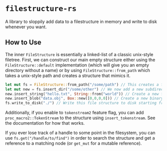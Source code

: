 # `filestructure-rs`

A library to sloppily add data to a filestructure in memory and write to disk whenever you want.

## How to Use
The inner `FileStructure` is essentially a linked-list of a classic unix-style filetree. First, we can construct our main empty structure either using the `FileStructure::default` implementation (which will give you an empty directory without a name) or by using `FileStructure::from_path` which takes a unix-style path and creates a structure that mimics it.

```rust
let mut fs = FileStructure::from_path("/some/path") // This creates a filestructure with a root node, a subdir of the root called 'some' and a subdir of 'some' called 'path'.
let mut new = fs.insert_dir("/some/other") // We now add a new subdirectory of 'some' called 'other' and return a handle to it.
new.insert_string("hello.txt", String::from("world")) // Create a new file /some/other/hello.txt with the string 'world' in it.
new.insert_blob("data.obj", Box::new([0,0,0,0])) // Create a new binary file /some/other/data.obj with some byte data.
fs.write_to_disk("./") // Write this file structure to disk starting from our CWD.
```

Additionally, if you enable to `tokenstream2` feature flag, you can add `proc_macro2::TokenStream` to the structure using `insert_tokenstream`. See the documentation for how that works.

If you ever lose track of a handle to some point in the filesystem, you can use `fs.get("/handle/to/find")` in order to search the structure and get a reference to a matching node (or `get_mut` for a mutable reference).